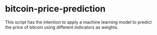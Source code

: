 # bitcoin-price-prediction
This script has the intention to apply a machine learning model to predict the price of bitcoin using different indicators as weights.

